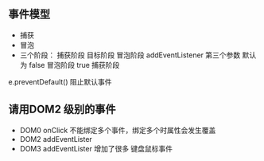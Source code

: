 ## 事件模型
-  捕获
-  冒泡
-  三个阶段： 捕获阶段 目标阶段 冒泡阶段
addEventListener 
第三个参数 默认为 false 冒泡阶段 true 捕获阶段

e.preventDefault() 阻止默认事件

## 请用DOM2 级别的事件
- DOM0 onClick  不能绑定多个事件，绑定多个时属性会发生覆盖
- DOM2 addEventLister
- DOM3 addEventLister 增加了很多 键盘鼠标事件 